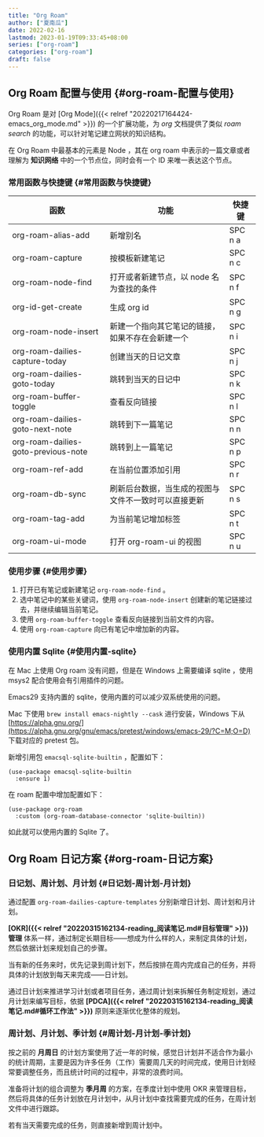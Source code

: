 ```yaml
---
title: "Org Roam"
author: ["夏南瓜"]
date: 2022-02-16
lastmod: 2023-01-19T09:33:45+08:00
series: ["org-roam"]
categories: ["org-roam"]
draft: false
---
```


## Org Roam 配置与使用 {#org-roam-配置与使用}

Org Roam 是对 [Org Mode]({{< relref "20220217164424-emacs_org_mode.md" >}}) 的一个扩展功能，为 _org_ 文档提供了类似 _roam search_ 的功能，可以针对笔记建立网状的知识结构。

在 Org Roam 中最基本的元素是 Node ，其在 org roam 中表示的一篇文章或者理解为 **知识网络** 中的一个节点位，同时会有一个 ID 来唯一表达这个节点。


### 常用函数与快捷键 {#常用函数与快捷键}

| 函数                                | 功能                       | 快捷键  |
|-----------------------------------|--------------------------|------|
| org-roam-alias-add                  | 新增别名                   | SPC n a |
| org-roam-capture                    | 按模板新建笔记             | SPC n c |
| org-roam-node-find                  | 打开或者新建节点，以 node 名为查找的条件 | SPC n f |
| org-id-get-create                   | 生成 org id                | SPC n g |
| org-roam-node-insert                | 新建一个指向其它笔记的链接，如果不存在会新建一个 | SPC n i |
| org-roam-dailies-capture-today      | 创建当天的日记文章         | SPC n j |
| org-roam-dailies-goto-today         | 跳转到当天的日记中         | SPC n k |
| org-roam-buffer-toggle              | 查看反向链接               | SPC n l |
| org-roam-dailies-goto-next-note     | 跳转到下一篇笔记           | SPC n n |
| org-roam-dailies-goto-previous-note | 跳转到上一篇笔记           | SPC n p |
| org-roam-ref-add                    | 在当前位置添加引用         | SPC n r |
| org-roam-db-sync                    | 刷新后台数据，当生成的视图与文件不一致时可以直接更新 | SPC n s |
| org-roam-tag-add                    | 为当前笔记增加标签         | SPC n t |
| org-roam-ui-mode                    | 打开 org-roam-ui 的视图    | SPC n u |


### 使用步骤 {#使用步骤}

1.  打开已有笔记或新建笔记 `org-roam-node-find` 。
2.  选中笔记中的某些关键词，使用 `org-roam-node-insert` 创建新的笔记链接过去，并继续编辑当前笔记。
3.  使用 `org-roam-buffer-toggle` 查看反向链接到当前文件的内容。
4.  使用 `org-roam-capture` 向已有笔记中增加新的内容。


### 使用内置 Sqlite {#使用内置-sqlite}

在 Mac 上使用 Org roam 没有问题，但是在 Windows 上需要编译 sqlite ，使用 msys2 配合使用会有引用插件的问题。

Emacs29 支持内置的 sqlite，使用内置的可以减少双系统使用的问题。

Mac 下使用 `brew install emacs-nightly --cask` 进行安装，Windows 下从 [https://alpha.gnu.org/](https://alpha.gnu.org/gnu/emacs/pretest/windows/emacs-29/?C=M;O=D) 下载对应的 pretest 包。

新增引用包 `emacsql-sqlite-builtin` ，配置如下：

```emacs-lisp
(use-package emacsql-sqlite-builtin
  :ensure 1)
```

在 roam 配置中增加配置如下：

```emacs-lisp
(use-package org-roam
  :custom (org-roam-database-connector 'sqlite-builtin))
```

如此就可以使用内置的 Sqlite 了。


## Org Roam 日记方案 {#org-roam-日记方案}


### 日记划、周计划、月计划 {#日记划-周计划-月计划}

通过配置 `org-roam-dailies-capture-templates` 分别新增日计划、周计划和月计划。

**[OKR]({{< relref "20220315162134-reading_阅读笔记.md#目标管理" >}}) 管理** 体系一样，通过制定长期目标——想成为什么样的人，来制定具体的计划，然后依据计划来规划自己的步骤。

当有新的任务来时，优先记录到周计划下，然后按排在周内完成自己的任务，并将具体的计划放到每天来完成——日计划。

通过日计划来推进学习计划或者项目任务，通过周计划来拆解任务制定规划，通过月计划来编写目标，依据 **[PDCA]({{< relref "20220315162134-reading_阅读笔记.md#循环工作法" >}})** 原则来逐渐优化整体的规划。


### 周计划、月计划、季计划 {#周计划-月计划-季计划}

按之前的 **月周日** 的计划方案使用了近一年的时候，感觉日计划并不适合作为最小的统计周期，主要是因为许多任务（工作）需要周几天的时间完成，使用日计划经常要调整任务，而且统计时间的过程中，非常的浪费时间。

准备将计划的组合调整为 **季月周** 的方案，在季度计划中使用 OKR 来管理目标，然后将具体的任务计划放在月计划中，从月计划中查找需要完成的任务，在周计划文件中进行跟踪。

若有当天需要完成的任务，则直接新增到周计划中。
